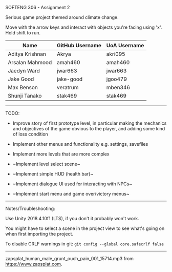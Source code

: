 SOFTENG 306 - Assignment 2

Serious game project themed around climate change.

Move with the arrow keys and interact with objects you're facing using 'x'. Hold shift to run.

| Name | GitHub Username  | UoA Username |
| ---- | ---------------- | ------------ |
| Aditya Krishnan | Akrya | akri095 |
| Arsalan Mahmood | amah460 | amah460 |
| Jaedyn Ward | jwar663 | jwar663 |
| Jake Good | jake-good | jgoo479 |
| Max Benson | veratrum | mben346 |
| Shunji Tanako | stak469 | stak469 |

---

TODO:

* Improve story of first prototype level, in particular making the mechanics and objectives of the game obvious to the player, and adding some kind of loss condition

* Implement other menus and functionality e.g. settings, savefiles
* Implement more levels that are more complex
* ~Implement level select scene~
* ~Implement simple HUD (health bar)~
* ~Implement dialogue UI used for interacting with NPCs~
* ~Implement start menu and game over/victory menus~

---

Notes/Troubleshooting:

Use Unity 2018.4.10f1 (LTS), if you don't it probably won't work.

You might have to select a scene in the project view to see what's going on when first importing the project.

To disable CRLF warnings in git: `git config --global core.safecrlf false`

---

zapsplat_human_male_grunt_ouch_pain_001_15714.mp3 from https://www.zapsplat.com.
